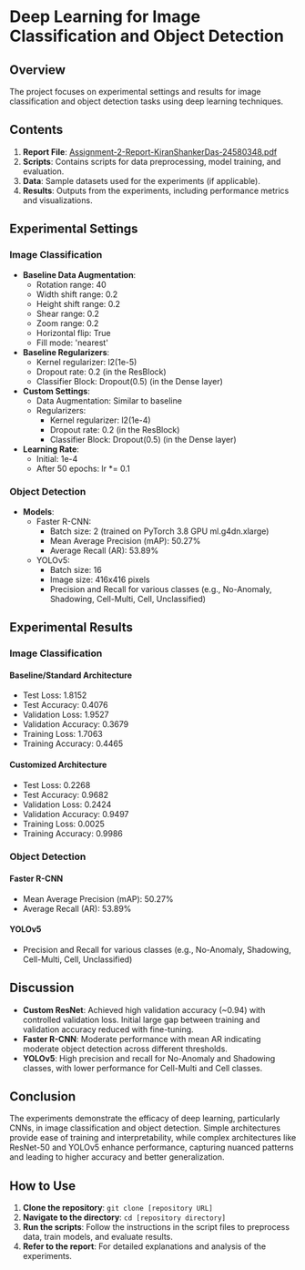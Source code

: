 # Deep Learning for Image Classification and Object Detection

## Overview

The project focuses on experimental settings and results for image classification and object detection tasks using deep learning techniques.

## Contents

1. **Report File**: [Assignment-2-Report-KiranShankerDas-24580348.pdf](https://github.com/kirandas-dev/ImageClassification-Object-Detection/blob/master/Assignment-2-Report-KiranShankerDas-24580348.pdf)
2. **Scripts**: Contains scripts for data preprocessing, model training, and evaluation.
3. **Data**: Sample datasets used for the experiments (if applicable).
4. **Results**: Outputs from the experiments, including performance metrics and visualizations.

## Experimental Settings

### Image Classification

- **Baseline Data Augmentation**:
  - Rotation range: 40
  - Width shift range: 0.2
  - Height shift range: 0.2
  - Shear range: 0.2
  - Zoom range: 0.2
  - Horizontal flip: True
  - Fill mode: 'nearest'
- **Baseline Regularizers**:
  - Kernel regularizer: l2(1e-5)
  - Dropout rate: 0.2 (in the ResBlock)
  - Classifier Block: Dropout(0.5) (in the Dense layer)
- **Custom Settings**:
  - Data Augmentation: Similar to baseline
  - Regularizers:
    - Kernel regularizer: l2(1e-4)
    - Dropout rate: 0.2 (in the ResBlock)
    - Classifier Block: Dropout(0.5) (in the Dense layer)
- **Learning Rate**:
  - Initial: 1e-4
  - After 50 epochs: lr *= 0.1

### Object Detection

- **Models**:
  - Faster R-CNN:
    - Batch size: 2 (trained on PyTorch 3.8 GPU ml.g4dn.xlarge)
    - Mean Average Precision (mAP): 50.27%
    - Average Recall (AR): 53.89%
  - YOLOv5:
    - Batch size: 16
    - Image size: 416x416 pixels
    - Precision and Recall for various classes (e.g., No-Anomaly, Shadowing, Cell-Multi, Cell, Unclassified)

## Experimental Results

### Image Classification

#### Baseline/Standard Architecture

- Test Loss: 1.8152
- Test Accuracy: 0.4076
- Validation Loss: 1.9527
- Validation Accuracy: 0.3679
- Training Loss: 1.7063
- Training Accuracy: 0.4465

#### Customized Architecture

- Test Loss: 0.2268
- Test Accuracy: 0.9682
- Validation Loss: 0.2424
- Validation Accuracy: 0.9497
- Training Loss: 0.0025
- Training Accuracy: 0.9986

### Object Detection

#### Faster R-CNN

- Mean Average Precision (mAP): 50.27%
- Average Recall (AR): 53.89%

#### YOLOv5

- Precision and Recall for various classes (e.g., No-Anomaly, Shadowing, Cell-Multi, Cell, Unclassified)

## Discussion

- **Custom ResNet**: Achieved high validation accuracy (~0.94) with controlled validation loss. Initial large gap between training and validation accuracy reduced with fine-tuning.
- **Faster R-CNN**: Moderate performance with mean AR indicating moderate object detection across different thresholds.
- **YOLOv5**: High precision and recall for No-Anomaly and Shadowing classes, with lower performance for Cell-Multi and Cell classes.

## Conclusion

The experiments demonstrate the efficacy of deep learning, particularly CNNs, in image classification and object detection. Simple architectures provide ease of training and interpretability, while complex architectures like ResNet-50 and YOLOv5 enhance performance, capturing nuanced patterns and leading to higher accuracy and better generalization.

## How to Use

1. **Clone the repository**: `git clone [repository URL]`
2. **Navigate to the directory**: `cd [repository directory]`
3. **Run the scripts**: Follow the instructions in the script files to preprocess data, train models, and evaluate results.
4. **Refer to the report**: For detailed explanations and analysis of the experiments.
